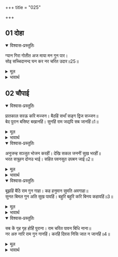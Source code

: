 +++
title = "025"

+++


## 01 दोहा
<details open><summary>विश्वास-प्रस्तुतिः</summary>

ग्यान गिरा गोतीत अज माया मन गुन पार।  
सोइ सच्चिदानन्द घन कर नर चरित उदार॥25॥  
</details>

<details><summary>मूल</summary>

ग्यान गिरा गोतीत अज माया मन गुन पार।  
सोइ सच्चिदानन्द घन कर नर चरित उदार॥25॥  
</details>

<details><summary>भावार्थ</summary>

जो (बौद्धिक) ज्ञान, वाणी और इन्द्रियों से परे और अजन्मा है तथा माया, मन और गुणों के परे है, वही सच्चिदानन्दघन भगवान्‌ श्रेष्ठ नरलीला करते हैं॥25॥  
</details>





## 02 चौपाई
<details open><summary>विश्वास-प्रस्तुतिः</summary>

प्रातकाल सरऊ करि मज्जन। बैठहिं सभाँ सङ्ग द्विज सज्जन॥  
बेद पुरान बसिष्ट बखानहिं। सुनहिं राम जद्यपि सब जानहिं॥1॥  
</details>

<details><summary>मूल</summary>

प्रातकाल सरऊ करि मज्जन। बैठहिं सभाँ सङ्ग द्विज सज्जन॥  
बेद पुरान बसिष्ट बखानहिं। सुनहिं राम जद्यपि सब जानहिं॥1॥  
</details>

<details><summary>भावार्थ</summary>

प्रातःकाल सरयूजी में स्नान करके ब्राह्मणों और सज्जनों के साथ सभा में बैठते हैं। वशिष्ठजी वेद और पुराणों की कथाएँ वर्णन करते हैं और श्री रामजी सुनते हैं, यद्यपि वे सब जानते हैं॥1॥  
</details>

<details open><summary>विश्वास-प्रस्तुतिः</summary>

अनुजन्ह सञ्जुत भोजन करहीं। देखि सकल जननीं सुख भरहीं॥  
भरत सत्रुहन दोनउ भाई। सहित पवनसुत उपबन जाई॥2॥  
</details>

<details><summary>मूल</summary>

अनुजन्ह सञ्जुत भोजन करहीं। देखि सकल जननीं सुख भरहीं॥  
भरत सत्रुहन दोनउ भाई। सहित पवनसुत उपबन जाई॥2॥  
</details>

<details><summary>भावार्थ</summary>

वे भाइयों को साथ लेकर भोजन करते हैं। उन्हें देखकर सभी माताएँ आनन्द से भर जाती हैं। भरतजी और शत्रुघ्नजी दोनों भाई हनुमान्‌जी सहित उपवनों में जाकर,॥2॥  
</details>

<details open><summary>विश्वास-प्रस्तुतिः</summary>

बूझहिं बैठि राम गुन गाहा। कह हनुमान सुमति अवगाहा॥  
सुनत बिमल गुन अति सुख पावहिं। बहुरि बहुरि करि बिनय कहावहिं॥3॥  
</details>

<details><summary>मूल</summary>

बूझहिं बैठि राम गुन गाहा। कह हनुमान सुमति अवगाहा॥  
सुनत बिमल गुन अति सुख पावहिं। बहुरि बहुरि करि बिनय कहावहिं॥3॥  
</details>

<details><summary>भावार्थ</summary>

वहाँ बैठकर श्री रामजी के गुणों की कथाएँ पूछते हैं और हनुमान्‌जी अपनी सुन्दर बुद्धि से उन गुणों में गोता लगाकर उनका वर्णन करते हैं। श्री रामचन्द्रजी के निर्मल गुणों को सुनकर दोनों भाई अत्यन्त सुख पाते हैं और विनय करके बार-बार कहलवाते हैं॥3॥  
</details>

<details open><summary>विश्वास-प्रस्तुतिः</summary>

सब कें गृह गृह होहिं पुराना। राम चरित पावन बिधि नाना॥  
नर अरु नारि राम गुन गानहिं। करहिं दिवस निसि जात न जानहिं॥4॥  
</details>

<details><summary>मूल</summary>

सब कें गृह गृह होहिं पुराना। राम चरित पावन बिधि नाना॥  
नर अरु नारि राम गुन गानहिं। करहिं दिवस निसि जात न जानहिं॥4॥  
</details>

<details><summary>भावार्थ</summary>

सबके यहाँ घर-घर में पुराणों और अनेक प्रकार के पवित्र रामचरित्रों की कथा होती है। पुरुष और स्त्री सभी श्री रामचन्द्रजी का गुणगान करते हैं और इस आनन्द में दिन-रात का बीतना भी नहीं जान पाते॥4॥  
</details>


